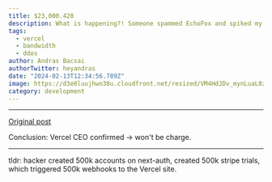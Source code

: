 ```yaml
---
title: $23,000.420
description: What is happening?! Someone spammed EchoFox and spiked my Vercel bill to $23k and caused 56k+ accounts and trials...
tags:
  - vercel
  - bandwidth
  - ddos
author: Andras Bacsai
authorTwitter: heyandras
date: "2024-02-13T12:34:56.789Z"
image: https://d3e0luujhwn38u.cloudfront.net/resized/VM4HdJDv_mynLuaL0zP0kgg6wjuG0wj3LxUYvSfBnoI/s:1200/plain/s3://typefully-user-uploads/img/original/10070/49efe72e-e447-43d5-b12c-89abee39a3ec.png__edited
category: development
---
```


--- 

[Original post](https://twitter.com/michaelaubry/status/1757539928534315322)

Conclusion: Vercel CEO confirmed -> won't be charge.

--- 

tldr: hacker created 500k accounts on next-auth, created 500k stripe trials, which triggered 500k webhooks to the Vercel site.